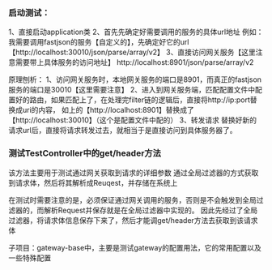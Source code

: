 ### 启动测试：
1、直接启动application类
2、首先先确定好需要调用的服务的具体url地址
    例如：我需要调用fastjson的服务【自定义的】，先确定好它的url【http://localhost:30010/json/parse/array/v2】
3、直接访问网关服务【这里注意需要带上具体服务的访问地址】
    http://localhost:8901/json/parse/array/v2
    

原理刨析：
1、访问网关服务时，本地网关服务的端口是8901，而真正的fastjson服务的端口是30010【这里需要注意】
2、进入到网关服务端，匹配配置文件中配置好的路由，如果匹配上了，在处理完filter链的逻辑后，直接将http://ip:port替换成uri的内容，
    如上的【http://localhost:8901】替换成了【http://localhost:30010】（这个是配置文件中配的）
3、转发请求
    替换好新的请求url后，直接将请求转发过去，就相当于是直接访问到具体服务器了。
    


### 测试TestController中的get/header方法
该方法主要用于测试通过网关获取到请求的详细参数
通过全局过滤器的方式获取到请求体，然后将其解析成Reuqest，并存储在系统上

在测试时需要注意的是，必须保证通过网关调用的服务，否则是不会触发到全局过滤器的，而解析Request并保存就是在全局过滤器中实现的。
因此先经过了全局过滤器，将请求体信息保存下来了，然后才能调get/header方法去获取到该请求体


子项目：gateway-base中，主要是测试gateway的配置用法，它的常用配置以及一些特殊配置

